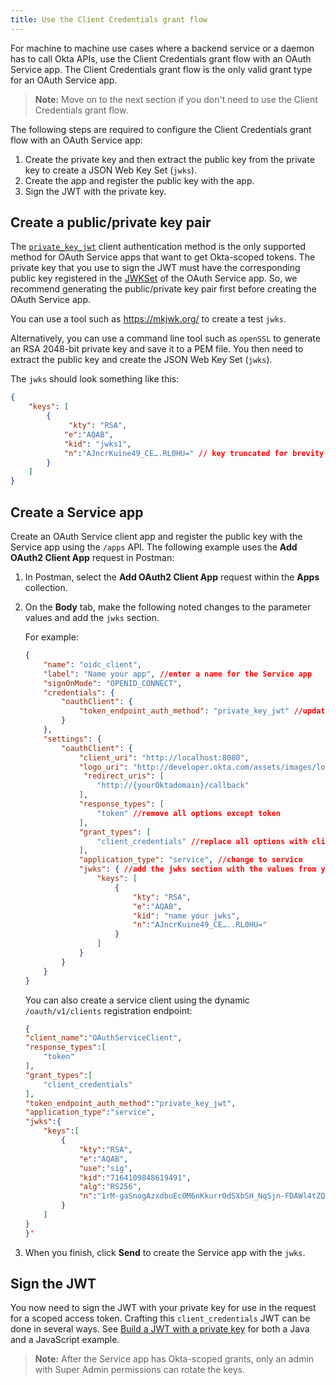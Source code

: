 ```yaml
---
title: Use the Client Credentials grant flow
---
```

For machine to machine use cases where a backend service or a daemon has to call Okta APIs, use the Client Credentials grant flow with an OAuth Service app. The Client Credentials grant flow is the only valid grant type for an OAuth Service app. 

> **Note:** Move on to the <GuideLink link="../define-allowed-scopes">next section</GuideLink> if you don't need to use the Client Credentials grant flow.

The following steps are required to configure the Client Credentials grant flow with an OAuth Service app: 

1. Create the private key and then extract the public key from the private key to create a  JSON Web Key Set (`jwks`). 
2. Create the app and register the public key with the app.
3. Sign the JWT with the private key.

## Create a public/private key pair
The [`private_key_jwt`](/docs/reference/api/oidc/#jwt-with-private-key) client authentication method is the only supported method for OAuth Service apps that want to get Okta-scoped tokens. The private key that you use to sign the JWT must have the corresponding public key registered in the [JWKSet](/docs/reference/api/oauth-clients/#json-web-key-set) of the OAuth Service app. So, we recommend generating the public/private key pair first before creating the OAuth Service app.

You can use a tool such as https://mkjwk.org/ to create a test `jwks`.

Alternatively, you can use a command line tool such as `openSSL` to generate an RSA 2048-bit private key and save it to a PEM file. You then need to extract the public key and create the JSON Web Key Set (`jwks`).

The `jwks` should look something like this:

```json
{
    "keys": [
        {
             "kty": "RSA",
            "e":"AQAB",
            "kid": "jwks1",
            "n":"AJncrKuine49_CE….RL0HU=" // key truncated for brevity
        }    
    ]
}
```
## Create a Service app
Create an OAuth Service client app and register the public key with the Service app using the `/apps` API. The following example uses the **Add OAuth2 Client App** request in Postman:

1. In Postman, select the **Add OAuth2 Client App** request within the **Apps** collection.
2. On the **Body** tab, make the following noted changes to the parameter values and add the `jwks` section.

    For example:
    ```json
    {
        "name": "oidc_client",
        "label": "Name your app", //enter a name for the Service app
        "signOnMode": "OPENID_CONNECT",
        "credentials": {
            "oauthClient": {
                "token_endpoint_auth_method": "private_key_jwt" //update to private_key_jwt
            }
        },
        "settings": {
            "oauthClient": {
                "client_uri": "http://localhost:8080",
                "logo_uri": "http://developer.okta.com/assets/images/logo-new.png",
                 "redirect_uris": [
                    "http://{yourOktadomain}/callback"   
                ],
                "response_types": [
                    "token" //remove all options except token
                ],
                "grant_types": [
                    "client_credentials" //replace all options with client_credentials   
                ],
                "application_type": "service", //change to service
                "jwks": { //add the jwks section with the values from your generated jwks
                    "keys": [
                        {
                            "kty": "RSA",
                            "e":"AQAB",
                            "kid": "name your jwks",
                            "n":"AJncrKuine49_CE…..RL0HU="
                        }    
                    ]
                }
            }
        }
    }
    ```

   You can also create a service client using the dynamic `/oauth/v1/clients` registration endpoint:

    ```json
    { 
    "client_name":"OAuthServiceClient",
    "response_types":[ 
        "token"
    ],
    "grant_types":[ 
        "client_credentials"
    ],
    "token_endpoint_auth_method":"private_key_jwt",
    "application_type":"service",
    "jwks":{ 
        "keys":[ 
            { 
                "kty":"RSA",
                "e":"AQAB",
                "use":"sig",
                "kid":"7164109848619491",
                "alg":"RS256",
                "n":"1rM-gaSnogAzxdbuEc0M6nKkurrOdSXbSH_NqSjn-FDAWl4tZQHTg6cUaYkhsmpT5PAh5AngsCgvoqRydx-m6irfL-4xkvXV4PNbZkGpNdcQluEpwZvGwUz69wwo_tZl_3syBQSV3TRqRUv7-p7WyeHD78oM0SpPbm7cEzM_A2kDHROFiR9njWdr6R_PCHXmQHjp28ChwnxiA_WJczmmnU88K6cf0OatQsthn649XG2pqtSyZwr0uYu5mWiJvVAcGAD6eZH9u7hsGKQ3iJiPuToaY3QUqH-fJnU64_jxHIYlLdbgJhmY8LxeAomUdgYj3EegmQCtik3uWK00EnK3PQ"
            }
        ]
    }
    }'
    ```
 
3. When you finish, click **Send** to create the Service app with the `jwks`.

## Sign the JWT
You now need to sign the JWT with your private key for use in the request for a scoped access token. Crafting this `client_credentials` JWT can be done in several ways. See [Build a JWT with a private key](/docs/guides/build-self-signed-jwt/java/jwt-with-private-key/) for both a Java and a JavaScript example.

> **Note:** After the Service app has Okta-scoped grants, only an admin with Super Admin permissions can rotate the keys.

<NextSectionLink/>
